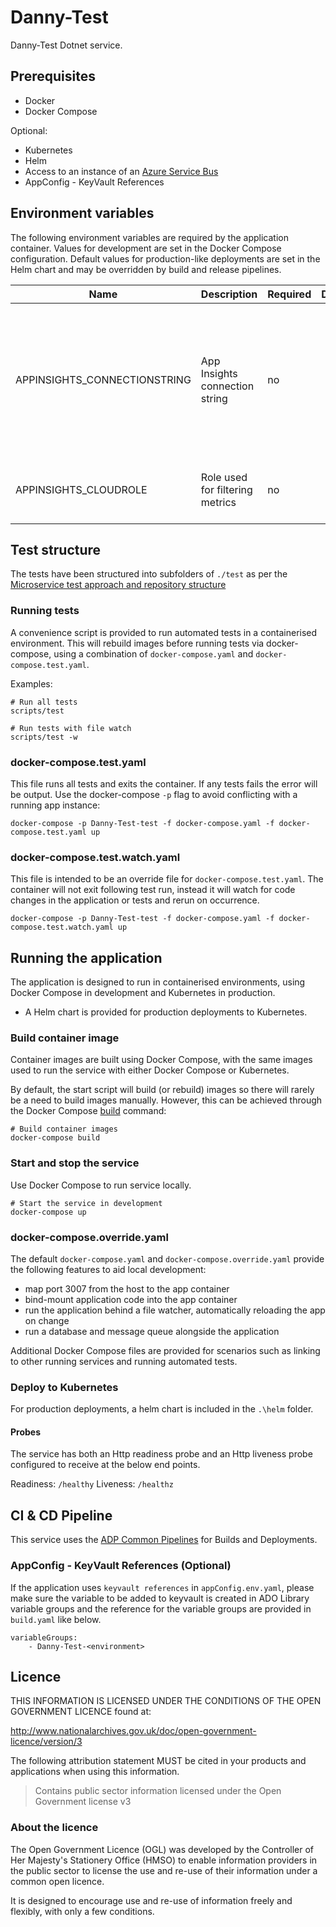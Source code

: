# Danny-Test

Danny-Test Dotnet service.

## Prerequisites

- Docker
- Docker Compose

Optional:

- Kubernetes
- Helm
- Access to an instance of an [Azure Service Bus](https://docs.microsoft.com/en-us/azure/service-bus-messaging/)
- AppConfig - KeyVault References

## Environment variables

The following environment variables are required by the application container. Values for development are set in the Docker Compose configuration. Default values for production-like deployments are set in the Helm chart and may be overridden by build and release pipelines.

| Name                         | Description                     | Required | Default | Valid | Notes                                                                                                                             |
| ---------------------------- | ------------------------------- | -------- | ------- | ----- | --------------------------------------------------------------------------------------------------------------------------------- |
| APPINSIGHTS_CONNECTIONSTRING | App Insights connection string  | no       |         |       | will log to Azure Application Insights if set in local development. During deployment to AKS it is automatically set by platform. |
| APPINSIGHTS_CLOUDROLE        | Role used for filtering metrics | no       |         |       | Set to `Danny-Test-local` in docker compose files                                                                |

## Test structure

The tests have been structured into subfolders of `./test` as per the [Microservice test approach and repository structure](https://eaflood.atlassian.net/wiki/spaces/FPS/pages/1845396477/Microservice+test+approach+and+repository+structure)

### Running tests

A convenience script is provided to run automated tests in a containerised environment. This will rebuild images before running tests via docker-compose, using a combination of `docker-compose.yaml` and `docker-compose.test.yaml`.

Examples:

```
# Run all tests
scripts/test

# Run tests with file watch
scripts/test -w
```

### docker-compose.test.yaml

This file runs all tests and exits the container. If any tests fails the error will be output. Use the docker-compose `-p` flag to avoid conflicting with a running app instance:

`docker-compose -p Danny-Test-test -f docker-compose.yaml -f docker-compose.test.yaml up`

### docker-compose.test.watch.yaml

This file is intended to be an override file for `docker-compose.test.yaml`. The container will not exit following test run, instead it will watch for code changes in the application or tests and rerun on occurrence.

`docker-compose -p Danny-Test-test -f docker-compose.yaml -f docker-compose.test.watch.yaml up`

## Running the application

The application is designed to run in containerised environments, using Docker Compose in development and Kubernetes in production.

- A Helm chart is provided for production deployments to Kubernetes.

### Build container image

Container images are built using Docker Compose, with the same images used to run the service with either Docker Compose or Kubernetes.

By default, the start script will build (or rebuild) images so there will rarely be a need to build images manually. However, this can be achieved through the Docker Compose [build](https://docs.docker.com/compose/reference/build/) command:

```
# Build container images
docker-compose build
```

### Start and stop the service

Use Docker Compose to run service locally.

```
# Start the service in development
docker-compose up
```

### docker-compose.override.yaml

The default `docker-compose.yaml` and `docker-compose.override.yaml` provide the following features to aid local development:

- map port 3007 from the host to the app container
- bind-mount application code into the app container
- run the application behind a file watcher, automatically reloading the app on change
- run a database and message queue alongside the application

Additional Docker Compose files are provided for scenarios such as linking to other running services and running automated tests.

### Deploy to Kubernetes

For production deployments, a helm chart is included in the `.\helm` folder.

#### Probes

The service has both an Http readiness probe and an Http liveness probe configured to receive at the below end points.

Readiness: `/healthy`
Liveness: `/healthz`

## CI & CD Pipeline

This service uses the [ADP Common Pipelines](https://github.com/DEFRA/adp-pipeline-common) for Builds and Deployments.

### AppConfig - KeyVault References (Optional)

If the application uses `keyvault references` in `appConfig.env.yaml`, please make sure the variable to be added to keyvault is created in ADO Library variable groups and the reference for the variable groups are provided in `build.yaml` like below.

```
variableGroups:
    - Danny-Test-<environment>
```

## Licence

THIS INFORMATION IS LICENSED UNDER THE CONDITIONS OF THE OPEN GOVERNMENT LICENCE found at:

<http://www.nationalarchives.gov.uk/doc/open-government-licence/version/3>

The following attribution statement MUST be cited in your products and applications when using this information.

> Contains public sector information licensed under the Open Government license v3

### About the licence

The Open Government Licence (OGL) was developed by the Controller of Her Majesty's Stationery Office (HMSO) to enable information providers in the public sector to license the use and re-use of their information under a common open licence.

It is designed to encourage use and re-use of information freely and flexibly, with only a few conditions.
